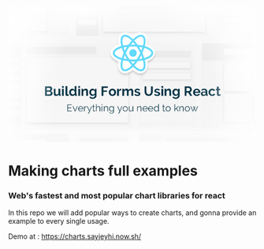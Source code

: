 <p align="center">
    <img src="./logo.png" alt="react chart making popular ways" />
</p>

<h1>Making charts full examples</h1>
<h3>Web's fastest and most popular chart libraries for react</h3>



In this repo we will add popular ways to create charts, and gonna provide an example to every single usage.

Demo at : https://charts.sayjeyhi.now.sh/
